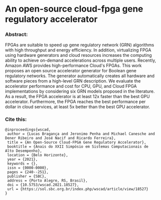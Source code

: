 # An open-source cloud-fpga gene regulatory accelerator

### Abstract:

FPGAs are suitable to speed up gene regulatory network (GRN) algorithms with high throughput and energy efficiency. In addition, virtualizing FPGA using hardware generators and cloud resources increases the computing ability to achieve on-demand accelerations across multiple users. Recently, Amazon AWS provides high-performance Cloud's FPGAs. This work proposes an open source accelerator generator for Boolean gene regulatory networks. The generator automatically creates all hardware and software pieces from a high-level GRN description. We evaluate the accelerator performance and cost for CPU, GPU, and Cloud FPGA implementations by considering six GRN models proposed in the literature. As a result, the FPGA accelerator is at least 12x faster than the best GPU accelerator. Furthermore, the FPGA reaches the best performance per dollar in cloud services, at least 5x better than the best GPU accelerator.

### Cite this:

```
@inproceedings{wscad,
 author = {Lucas Bragança and Jeronimo Penha and Michael Canesche and Dener Ribeiro and José Nacif and Ricardo Ferreira},
 title = {An Open-Source Cloud-FPGA Gene Regulatory Accelerator},
 booktitle = {Anais do XXII Simpósio em Sistemas Computacionais de Alto Desempenho},
 location = {Belo Horizonte},
 year = {2021},
 keywords = {},
 issn = {0000-0000},
 pages = {240--251},
 publisher = {SBC},
 address = {Porto Alegre, RS, Brasil},
 doi = {10.5753/wscad.2021.18527},
 url = {https://sol.sbc.org.br/index.php/wscad/article/view/18527}
}

```
